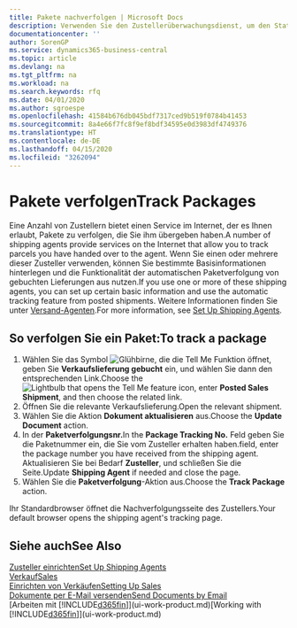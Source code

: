 ```yaml
---
title: Pakete nachverfolgen | Microsoft Docs
description: Verwenden Sie den Zustellerüberwachungsdienst, um den Status einer Lieferung anzuzeigen.
documentationcenter: ''
author: SorenGP
ms.service: dynamics365-business-central
ms.topic: article
ms.devlang: na
ms.tgt_pltfrm: na
ms.workload: na
ms.search.keywords: rfq
ms.date: 04/01/2020
ms.author: sgroespe
ms.openlocfilehash: 41584b676db045bdf7317ced9b519f0784b41453
ms.sourcegitcommit: 8a4e66f7fc8f9ef8bdf34595e0d3983df4749376
ms.translationtype: HT
ms.contentlocale: de-DE
ms.lasthandoff: 04/15/2020
ms.locfileid: "3262094"
---
```

# <a name="track-packages"></a><span data-ttu-id="aa464-103">Pakete verfolgen</span><span class="sxs-lookup"><span data-stu-id="aa464-103">Track Packages</span></span>
<span data-ttu-id="aa464-104">Eine Anzahl von Zustellern bietet einen Service im Internet, der es Ihnen erlaubt, Pakete zu verfolgen, die Sie ihm übergeben haben.</span><span class="sxs-lookup"><span data-stu-id="aa464-104">A number of shipping agents provide services on the Internet that allow you to track parcels you have handed over to the agent.</span></span> <span data-ttu-id="aa464-105">Wenn Sie einen oder mehrere dieser Zusteller verwenden, können Sie bestimmte Basisinformationen hinterlegen und die Funktionalität der automatischen Paketverfolgung von gebuchten Lieferungen aus nutzen.</span><span class="sxs-lookup"><span data-stu-id="aa464-105">If you use one or more of these shipping agents, you can set up certain basic information and use the automatic tracking feature from posted shipments.</span></span> <span data-ttu-id="aa464-106">Weitere Informationen finden Sie unter [Versand-Agenten](sales-how-to-set-up-shipping-agents.md).</span><span class="sxs-lookup"><span data-stu-id="aa464-106">For more information, see [Set Up Shipping Agents](sales-how-to-set-up-shipping-agents.md).</span></span>  

## <a name="to-track-a-package"></a><span data-ttu-id="aa464-107">So verfolgen Sie ein Paket:</span><span class="sxs-lookup"><span data-stu-id="aa464-107">To track a package</span></span>
1. <span data-ttu-id="aa464-108">Wählen Sie das Symbol ![Glühbirne, die die Tell Me Funktion öffnet](media/ui-search/search_small.png "Sagen Sie mir, was Sie tun wollen"), geben Sie **Verkaufslieferung gebucht** ein, und wählen Sie dann den entsprechenden Link.</span><span class="sxs-lookup"><span data-stu-id="aa464-108">Choose the ![Lightbulb that opens the Tell Me feature](media/ui-search/search_small.png "Tell me what you want to do") icon, enter **Posted Sales Shipment**, and then choose the related link.</span></span>
2. <span data-ttu-id="aa464-109">Öffnen Sie die relevante Verkaufslieferung.</span><span class="sxs-lookup"><span data-stu-id="aa464-109">Open the relevant shipment.</span></span>
3. <span data-ttu-id="aa464-110">Wählen Sie die Aktion **Dokument aktualisieren** aus.</span><span class="sxs-lookup"><span data-stu-id="aa464-110">Choose the **Update Document** action.</span></span>
4. <span data-ttu-id="aa464-111">In der **Paketverfolgungsnr.**</span><span class="sxs-lookup"><span data-stu-id="aa464-111">In the **Package Tracking No.**</span></span> <span data-ttu-id="aa464-112">Feld geben Sie die Paketnummer ein, die Sie vom Zusteller erhalten haben.</span><span class="sxs-lookup"><span data-stu-id="aa464-112">field, enter the package number you have received from the shipping agent.</span></span> <span data-ttu-id="aa464-113">Aktualisieren Sie bei Bedarf **Zusteller**, und schließen Sie die Seite.</span><span class="sxs-lookup"><span data-stu-id="aa464-113">Update **Shipping Agent** if needed and close the page.</span></span>
5. <span data-ttu-id="aa464-114">Wählen Sie die **Paketverfolgung**-Aktion aus.</span><span class="sxs-lookup"><span data-stu-id="aa464-114">Choose the **Track Package** action.</span></span>

<span data-ttu-id="aa464-115">Ihr Standardbrowser öffnet die Nachverfolgungsseite des Zustellers.</span><span class="sxs-lookup"><span data-stu-id="aa464-115">Your default browser opens the shipping agent's tracking page.</span></span>

## <a name="see-also"></a><span data-ttu-id="aa464-116">Siehe auch</span><span class="sxs-lookup"><span data-stu-id="aa464-116">See Also</span></span>
[<span data-ttu-id="aa464-117">Zusteller einrichten</span><span class="sxs-lookup"><span data-stu-id="aa464-117">Set Up Shipping Agents</span></span>](sales-how-to-set-up-shipping-agents.md)  
[<span data-ttu-id="aa464-118">Verkauf</span><span class="sxs-lookup"><span data-stu-id="aa464-118">Sales</span></span>](sales-manage-sales.md)  
[<span data-ttu-id="aa464-119">Einrichten von Verkäufen</span><span class="sxs-lookup"><span data-stu-id="aa464-119">Setting Up Sales</span></span>](sales-setup-sales.md)  
[<span data-ttu-id="aa464-120">Dokumente per E-Mail versenden</span><span class="sxs-lookup"><span data-stu-id="aa464-120">Send Documents by Email</span></span>](ui-how-send-documents-email.md)  
<span data-ttu-id="aa464-121">[Arbeiten mit [!INCLUDE[d365fin](includes/d365fin_md.md)]](ui-work-product.md)</span><span class="sxs-lookup"><span data-stu-id="aa464-121">[Working with [!INCLUDE[d365fin](includes/d365fin_md.md)]](ui-work-product.md)</span></span>
